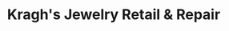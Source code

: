 ---
title: "Kragh's Jewelry Retail & Repair"
url: /bastrop/kraghs-jewelry-retail-and-repair/
shop: jewelry
---